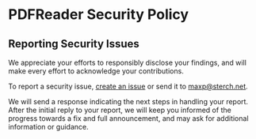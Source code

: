 # PDFReader Security Policy

## Reporting Security Issues

We appreciate your efforts to responsibly disclose your findings, 
and will make every effort to acknowledge your contributions.

To report a security issue, [create an issue](https://github.com/maxpmaxp/pdfreader/issues/new?title=Security+Issue) or send it to
[maxp@sterch.net](mailto:maxp@sterch.net?subject=PDFReader+security+issue).

We will send a response indicating the next steps in handling your
report. After the initial reply to your report, we will keep you informed
of the progress towards a fix and full announcement, and may ask for additional
information or guidance.

